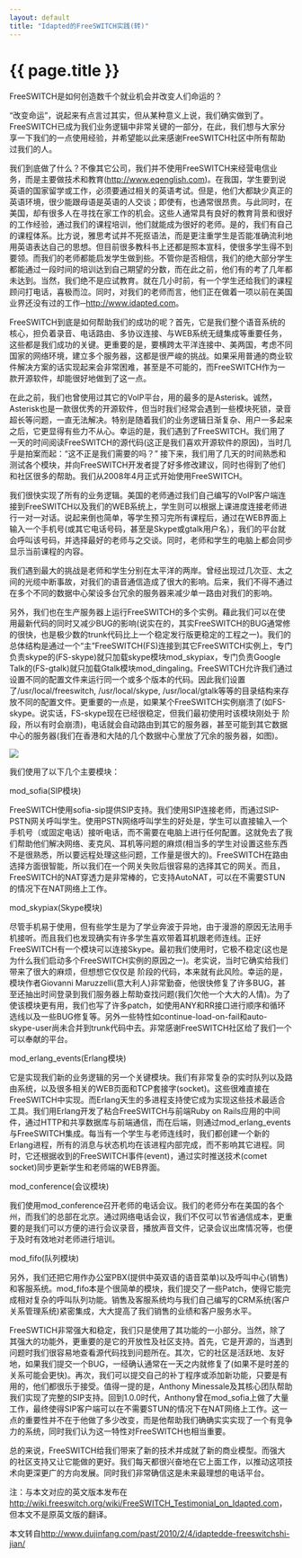 ```yaml
---
layout: default
title: "Idapted的FreeSWITCH实践(转)"
---
```


# {{ page.title }}

FreeSWITCH是如何创造数千个就业机会并改变人们命运的？

“改变命运”，说起来有点言过其实，但从某种意义上说，我们确实做到了。FreeSWITCH已成为我们业务逻辑中非常关键的一部分，在此，我们想与大家分享一下我们的一点使用经验，并希望能以此来感谢FreeSWITCH社区中所有帮助过我们的人。

我们到底做了什么？不像其它公司，我们并不使用FreeSWITCH来经营电信业务，而是主要做技术和教育(<http://www.eqenglish.com>)。在我国，学生要到说英语的国家留学或工作，必须要通过相关的英语考试。但是，他们大都缺少真正的英语环境，很少能跟母语是英语的人交谈；即使有，也通常很昂贵。与此同时，在美国，却有很多人在寻找在家工作的机会。这些人通常具有良好的教育背景和很好的工作经验，通过我们的课程培训，他们就能成为很好的老师。是的，我们有自己的课程体系。比方说，雅思考试并不死抠语法，而是更注重学生是否能准确流利地用英语表达自己的思想。但目前很多教科书上还都是照本宣科，使很多学生得不到要领。而我们的老师都能启发学生做到些。不管你是否相信，我们的绝大部分学生都能通过一段时间的培训达到自己期望的分数，而在此之前，他们有的考了几年都未达到。当然，我们绝不是应试教育。就在几小时前，有一个学生还给我们的课程顾问打电话，喜极而泣。同时，对我们的老师而言，他们正在做着一项以前在美国业界还没有过的工作─<http://www.idapted.com>。

FreeSWITCH到底是如何帮助我们的成功的呢？首先，它是我们整个语音系统的核心，担负着录音、电话路由、多协议连接、与WEB系统无缝集成等重要任务，这些都是我们成功的关键。更重要的是，要横跨太平洋连接中、美两国，考虑不同国家的网络环境，建立多个服务器，这都是很严峻的挑战。如果采用普通的商业软件解决方案的话实现起来会非常困难，甚至是不可能的，而FreeSWITCH作为一款开源软件，却能很好地做到了这一点。

在此之前，我们也曾使用过其它的VoIP平台，用的最多的是Asterisk。诚然，Asterisk也是一款很优秀的开源软件，但当时我们经常会遇到一些模块死锁，录音超长等问题，一直无法解决。特别是随着我们的业务逻辑日渐复杂、用户一多起来之后，它更显得有些力不从心。幸运的是，我们遇到了FreeSWITCH。我们用了一天的时间阅读FreeSWITCH的源代码(这正是我们喜欢开源软件的原因)，当时几乎是拍案而起：“这不正是我们需要的吗？” 接下来，我们用了几天的时间熟悉和测试各个模块，并向FreeSWITCH开发者提了好多修改建议，同时也得到了他们和社区很多的帮助。我们从2008年4月正式开始使用FreeSWITCH。

我们很快实现了所有的业务逻辑。美国的老师通过我们自己编写的VoIP客户端连接到FreeSWITCH以及我们的WEB系统上，学生则可以根据上课进度连接老师进行一对一对话。说起来倒也简单，等学生预习完所有课程后，通过在WEB界面上输入一个手机号(或其它电话号码，甚至是Skype或gtalk用户名），我们的平台就会呼叫该号码，并选择最好的老师与之交谈。同时，老师和学生的电脑上都会同步显示当前课程的内容。

我们遇到最大的挑战是老师和学生分别在太平洋的两岸。曾经出现过几次亚、太之间的光缆中断事故，对我们的语音通信造成了很大的影响。后来，我们不得不通过在多个不同的数据中心架设多台冗余的服务器来减少单一路由对我们的影响。

另外，我们也在生产服务器上运行FreeSWITCH的多个实例。藉此我们可以在使用最新代码的同时又减少BUG的影响(说实在的，其实FreeSWITCH的BUG通常修的很快，也是极少数的trunk代码比上一个稳定发行版更稳定的工程之一)。我们的总体结构是通过一个“主”FreeSWITCH(FS)连接到其它FreeSWITCH实例上，专门负责skype的(FS-skype)就只加载skype模块mod\_skypiax，专门负责Google Talk的(FS-gtalk)就只加载Gtalk模块mod\_dingaling。FreeSWITCH允许我们通过设置不同的配置文件来运行同一个或多个版本的代码。因此我们设置了/usr/local/freeswitch, /usr/local/skype, /usr/local/gtalk等等的目录结构来存放不同的配置文件。更重要的一点是，如果某个FreeSWITCH实例崩溃了(如FS-skype。说实话，FS-skype现在已经很稳定，但我们最初使用时该模块刚处于  阶段，所以有时会崩溃)，电话就会自动路由到其它的服务器，甚至可能到其它数据中心的服务器(我们在香港和大陆的几个数据中心里放了冗余的服务器，如图)。


<img src="http://djf.i.ph/photo/d/151-1/fs_idapted.jpg?g2_GALLERYSID=248805f144808bf748de8e24a4e4ea94" />

我们使用了以下几个主要模块：

mod\_sofia(SIP模块)

FreeSWITCH使用sofia-sip提供SIP支持。我们使用SIP连接老师，而通过SIP-PSTN网关呼叫学生。使用PSTN网络呼叫学生的好处是，学生可以直接输入一个手机号（或固定电话）接听电话，而不需要在电脑上进行任何配置。这就免去了我们帮助他们解决网络、麦克风、耳机等问题的麻烦(相当多的学生对设置这些东西不是很熟悉，所以要远程处理这些问题，工作量是很大的)。FreeSWITCH在路由选择方面很智能，所以我们在一个网关失败后很容易的选择其它的网关。而且，FreeSWITCH的NAT穿透力是非常棒的，它支持AutoNAT，可以在不需要STUN的情况下在NAT网络上工作。

mod\_skypiax(Skype模块)

尽管手机易于使用，但有些学生是为了学业奔波于异地，由于漫游的原因无法用手机接听。而且我们也发现确实有许多学生喜欢带着耳机跟老师连线。正好FreeSWITCH有一个模块可以连接Skype。最初我们使用时，它极不稳定(这也是为什么我们启动多个FreeSWITCH实例的原因之一)。老实说，当时它确实给我们带来了很大的麻烦，但想想它仅仅是   阶段的代码，本来就有此风险。幸运的是，模块作者Giovanni Maruzzelli(意大利人)非常勤奋，他很快修复了许多BUG，甚至还抽出时间登录到我们服务器上帮助查找问题(我们欠他一个大大的人情)。为了使该模块更有用，我们也写了许多patch，如使用ANY和RR接口进行顺序和循环选线以及一些BUG修复等。另外一些特性如continue-load-on-fail和auto-skype-user尚未合并到trunk代码中去。非常感谢FreeSWITCH社区给了我们一个可以奉献的平台。

mod\_erlang\_events(Erlang模块)

它是实现我们新的业务逻辑的另一个关键模块。我们有非常复杂的实时队列以及路由系统，以及很多相关的WEB页面和TCP套接字(socket)。这些很难直接在FreeSWITCH中实现。而Erlang天生的多进程支持使它成为实现这些技术最适合工具。我们用Erlang开发了粘合FreeSWITCH与前端Ruby on Rails应用的中间件，通过HTTP和共享数据库与前端通信，而在后端，则通过mod\_erlang\_events与FreeSWITCH集成。每当有一个学生与老师连线时，我们都创建一个新的Erlang进程，所有的消息与状态机均在该进程内部完成，而不影响其它进程。同时，它还根据收到的FreeSWITCH事件(event)，通过实时推送技术(comet socket)同步更新学生和老师端的WEB界面。

mod\_conference(会议模块)

我们使用mod\_conference召开老师的电话会议。我们的老师分布在美国的各个州，而我们的总部在北京。通过网络电话会议，我们不仅可以节省通信成本，更重要的是我们可以方便的进行会议录音，播放声音文件，记录会议出席情况等，也便于及时有效地对老师进行培训。

mod\_fifo(队列模块)

另外，我们还把它用作办公室PBX(提供中英双语的语音菜单)以及呼叫中心(销售)和客服系统。mod\_fifo本是个很简单的模块，我们提交了一些Patch，使得它能完成相对复杂的呼叫队列功能。销售及客服系统均与我们自己编写的CRM系统(客户关系管理系统)紧密集成，大大提高了我们销售的业绩和客户服务水平。


FreeSWTICH非常强大和稳定，我们只是使用了其功能的一小部分。当然，除了其强大的功能外，更重要的是它的开放性及社区支持。首先，它是开源的，当遇到问题时我们很容易地查看源代码找到问题所在。其次，它的社区是活跃地、友好地，如果我们提交一个BUG，一经确认通常在一天之内就修复了(如果不是时差的关系可能会更快)。再次，我们可以提交自己的补丁程序或添加新功能，只要是有用的，他们都很乐于接受。值得一提的是，Anthony Minessale及其核心团队帮助我们实现了完整的SIP支持。回到1.0.0时代，Anthony曾在mod\_sofia上做了大量工作，最终使得SIP客户端可以在不需要STUN的情况下在NAT网络上工作。这一点的重要性并不在于他做了多少改变，而是他帮助我们确确实实实现了一个有竞争力的系统，同时我们认为这一特性对FreeSWITCH也相当重要。 

总的来说，FreeSWITCH给我们带来了新的技术并成就了新的商业模型。而强大的社区支持又让它能做的更好。我们每天都很兴奋地在它上面工作，以推动这项技术向更深更广的方向发展。同时我们非常确信这是未来最理想的电话平台。


注：与本文对应的英文版本发布在 <http://wiki.freeswitch.org/wiki/FreeSWITCH_Testimonial_on_Idapted.com>，但本文不是原英文版的翻译。

本文转自<http://www.dujinfang.com/past/2010/2/4/idaptedde-freeswitchshi-jian/>
